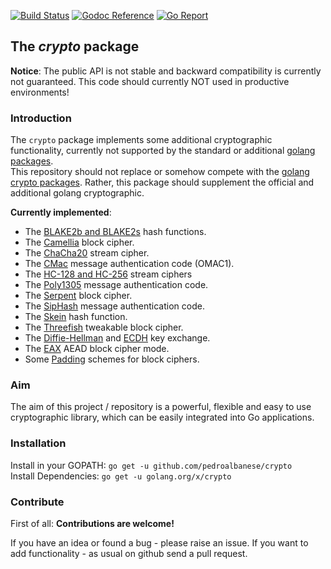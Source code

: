 [![Build Status](https://api.travis-ci.org/enceve/crypto.svg?branch=master)](https://api.travis-ci.org/enceve/crypto)
[![Godoc Reference](https://godoc.org/github.com/enceve/crypto?status.svg)](https://godoc.org/github.com/enceve/crypto)
[![Go Report](https://goreportcard.com/badge/github.com/enceve/crypto)](https://goreportcard.com/report/github.com/enceve/crypto)

## The *crypto* package

**Notice**:
The public API is not stable and backward compatibility is currently not guaranteed.
This code should currently NOT used in productive environments!

### Introduction

The `crypto` package implements some additional cryptographic functionality, currently not supported by the standard or additional [golang packages](https://golang.org/pkg/ "offical golang packages").  
This repository should not replace or somehow compete with the [golang crypto packages](https://godoc.org/golang.org/x/crypto "Additional golang crypto packages"). Rather, this package should supplement the official and additional golang cryptographic.

**Currently implemented**:
- The [BLAKE2b and BLAKE2s](https://blake2.net/ "offical BLAKE2 site") hash functions.
- The [Camellia](https://tools.ietf.org/html/rfc3713 "RFC 3713") block cipher.
- The [ChaCha20](https://tools.ietf.org/html/rfc7539 "RFC 7539") stream cipher.
- The [CMac](https://tools.ietf.org/html/rfc4493 "RFC 4493") message authentication code (OMAC1).
- The [HC-128 and HC-256](https://en.wikipedia.org/wiki/HC-256 "Wikipedia") stream ciphers
- The [Poly1305](https://tools.ietf.org/html/rfc7539 "RFC 7539") message authentication code.
- The [Serpent](https://www.cl.cam.ac.uk/~rja14/serpent.html "offical Serpent site") block cipher.
- The [SipHash](https://131002.net/siphash/ "offical SipHash site") message authentication code.
- The [Skein](http://skein-hash.info/ "offical Skein site") hash function.
- The [Threefish](http://skein-hash.info/ "offical Skein/Threefish site") tweakable block cipher.
- The [Diffie-Hellman](https://en.wikipedia.org/wiki/Diffie%E2%80%93Hellman_key_exchange "Wikipedia") and [ECDH](https://en.wikipedia.org/wiki/Elliptic_curve_Diffie%E2%80%93Hellman "Wikipedia") key exchange.
- The [EAX](https://en.wikipedia.org/wiki/EAX_mode "Wikipedia") AEAD block cipher mode.
- Some [Padding](https://en.wikipedia.org/wiki/Padding_%28cryptography%29 "Wikipedia") schemes for block ciphers.

### Aim

The aim of this project / repository is a powerful, flexible and easy to use cryptographic library,
which can be easily integrated into Go applications.  

### Installation

Install in your GOPATH: `go get -u github.com/pedroalbanese/crypto`  
Install Dependencies: `go get -u golang.org/x/crypto`  

### Contribute

First of all: **Contributions are welcome!**
 
If you have an idea or found a bug - please raise an issue. If you want to add functionality - as usual on github send a pull request.
